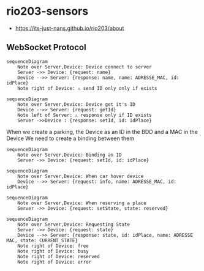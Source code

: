 # rio203-sensors

- <https://its-just-nans.github.io/rio203/about>

## WebSocket Protocol


```mermaid
sequenceDiagram
    Note over Server,Device: Device connect to server
    Server ->> Device: {request: name}
    Device -->> Server: {response: name, name: ADRESSE_MAC, id: idPlace}
    Note right of Device: ⚠️ send ID only only if exists
```

```mermaid
sequenceDiagram
    Note over Server,Device: Device get it's ID
    Device -->> Server: {request: getId}
    Note left of Server: ⚠️ response only if ID exists
    Server ->>Device : {response: setId, id: idPlace} 
```


When we create a parking, the Device as an ID in the BDD and a MAC in the Device
We need to create a binding between them

```mermaid
sequenceDiagram
    Note over Server,Device: Binding an ID
    Server ->> Device: {request: setId, id: idPlace}
```


```mermaid
sequenceDiagram
    Note over Server,Device: When car hover device
    Device -->> Server: {request: info, name: ADRESSE_MAC, id: idPlace}
```


```mermaid
sequenceDiagram
    Note over Server,Device: When reserving a place
    Server ->> Device: {request: setState, state: reserved}
```


```mermaid
sequenceDiagram
    Note over Server,Device: Requesting State
    Server ->> Device: {request: state}
    Device -->> Server: {response: state, id: idPlace, name: ADRESSE MAC, state: CURRENT_STATE}
    Note right of Device: free
    Note right of Device: busy
    Note right of Device: reserved
    Note right of Device: error
```
